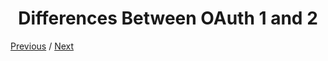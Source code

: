 <h1 align="center">Differences Between OAuth 1 and 2</h1>

[Previous](https:// "Previous")
/
[Next](https:// "Next")

